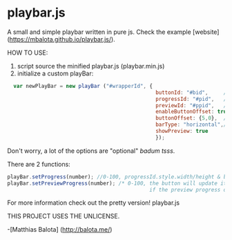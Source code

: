 # playbar.js
A small and simple playbar written in pure js. Check the example [website] (https://mbalota.github.io/playbar.js/).

HOW TO USE:

1. script source the minified playbar.js (playbar.min.js)
2. initialize a custom playBar:
```js
  var newPlayBar = new playBar ("#wrapperId", {
                                                buttonId: "#bid",     //default: "#playBarButton"
                                                progressId: "#pid",   //default: "#playBarProgress"
                                                previewId: "#ppid",   //default: "#playBarProgressPreview"
                                                enableButtonOffset: true, //to enable out of range button offset, incl. custom offset
                                                buttonOffset: {5,0},  //x,y IN PX
                                                barType: "horizontal",//can be "vertical"
                                                showPreview: true
                                                });
```
Don't worry, a lot of the options are "optional" *badum tsss*.

There are 2 functions:
```js
playBar.setProgress(number); //0-100, progressId.style.width/height & buttonId.style.left/bottom will be set to px
playBar.setPreviewProgress(number); /* 0-100, the button will update its position,
                                              if the preview progress option is enabled and if the preview progress isn't 0 */
```

For more information check out the pretty version! playbar.js

THIS PROJECT USES THE UNLICENSE.

-[Matthias Balota] (http://balota.me/)
